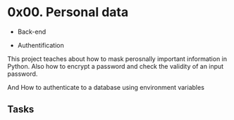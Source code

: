 # 0x00. Personal data

- Back-end

- Authentification

This project teaches about how to mask perosnally important information in Python. Also how to encrypt a password and check the validity of an input password.


And How to authenticate to a database using environment variables

## Tasks
